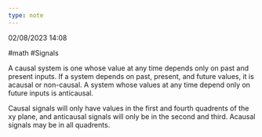 ```yaml
---
type: note
---
```

02/08/2023 14:08

  #math #Signals 

A causal system is one whose value at any time depends only on past and present inputs. If a system depends on past, present, and future values, it is acausal or non-causal. A system whose values at any time depend only on future inputs is anticausal. 

Causal signals will only have values in the first and fourth quadrents of the xy plane, and anticausal signals will only be in the second and third. Acausal signals may be in all quadrents.